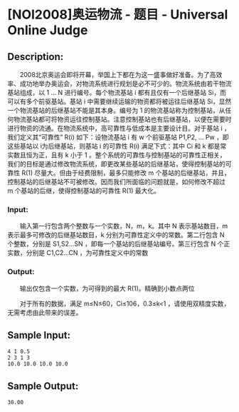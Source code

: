 # [NOI2008]奥运物流 - 题目 - Universal Online Judge

## Description: 

　　2008北京奥运会即将开幕，举国上下都在为这一盛事做好准备。为了高效率、成功地举办奥运会，对物流系统进行规划是必不可少的。物流系统由若干物流基站组成，以 1 … N 进行编号。每个物流基站 i 都有且仅有一个后继基站 Si，而可以有多个前驱基站。基站 i 中需要继续运输的物资都将被运往后继基站 Si，显然一个物流基站的后继基站不能是其本身。编号为 1 的物流基站称为控制基站，从任何物流基站都可将物资运往控制基站。注意控制基站也有后继基站，以便在需要时进行物资的流通。在物流系统中，高可靠性与低成本是主要设计目。对于基站 i ，我们定义其“可靠性” R(i) 如下：设物流基站 i 有 w 个前驱基站 P1,P2, … Pw ，即这些基站以 i为后继基站，则基站 i 的可靠性 R(i) 满足下式：其中 Ci 和 k 都是常实数且恒为正，且有 k 小于 1 。整个系统的可靠性与控制基站的可靠性正相关，我们的目标是通过修改物流系统，即更改某些基站的后继基站，使得控制基站的可靠性 R(1) 尽量大。但由于经费限制，最多只能修改 m 个基站的后继基站，并且，控制基站的后继基站不可被修改。因而我们所面临的问题就是，如何修改不超过 m 个基站的后继，使得控制基站的可靠性 R(1) 最大化。

### Input: 

　　输入第一行包含两个整数与一个实数，N，m，k。其中 N 表示基站数目，m 表示最多可修改的后继基站数目，k 分别为可靠性定义中的常数。第二行包含 N 个整数，分别是 S1,S2…SN ，即每一个基站的后继基站编号。第三行包含 N 个正实数，分别是 C1,C2…CN ，为可靠性定义中的常数

### Output: 

　　输出仅包含一个实数，为可得到的最大 R(1)。精确到小数点两位

　　对于所有的数据，满足 m≤N≤60，Ci≤106，0.3≤k<1 ，请使用双精度实数，无需考虑由此带来的误差。


## Sample Input: 
```
4 1 0.5
2 3 1 3
10.0 10.0 10.0 10.0
```

## Sample Output: 
```
30.00
```
